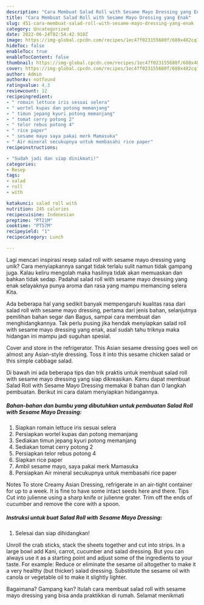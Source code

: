 ```yaml
---
description: "Cara Membuat Salad Roll with Sesame Mayo Dressing yang Enak"
title: "Cara Membuat Salad Roll with Sesame Mayo Dressing yang Enak"
slug: 451-cara-membuat-salad-roll-with-sesame-mayo-dressing-yang-enak
category: Uncategorized
date: 2022-06-24T02:54:42.910Z
image: https://img-global.cpcdn.com/recipes/1ec47f023155680f/680x482cq70/salad-roll-with-sesame-mayo-dressing-foto-resep-utama.jpg
hideToc: false
enableToc: true
enableTocContent: false
thumbnail: https://img-global.cpcdn.com/recipes/1ec47f023155680f/680x482cq70/salad-roll-with-sesame-mayo-dressing-foto-resep-utama.jpg
cover: https://img-global.cpcdn.com/recipes/1ec47f023155680f/680x482cq70/salad-roll-with-sesame-mayo-dressing-foto-resep-utama.jpg
author: Admin
authorAv: notfound
ratingvalue: 4.3
reviewcount: 12
recipeingredient:
- " romain lettuce iris sesuai selera"
- " wortel kupas dan potong memanjang"
- " timun jepang kyuri potong memanjang"
- " tomat cerry potong 2"
- " telor rebus potong 4"
- " rice paper"
- " sesame mayo saya pakai merk Mamasuka"
- " Air mineral secukupnya untuk membasahi rice paper"
recipeinstructions:

- "Sudah jadi dan siap dinikmati!"
categories:
- Resep
tags:
- salad
- roll
- with

katakunci: salad roll with 
nutrition: 245 calories
recipecuisine: Indonesian
preptime: "PT21M"
cooktime: "PT57M"
recipeyield: "1"
recipecategory: Lunch

---
```





Lagi mencari inspirasi resep salad roll with sesame mayo dressing yang unik? Cara menyiapkannya sangat tidak terlalu sulit namun tidak gampang juga. Kalau keliru mengolah maka hasilnya tidak akan memuaskan dan bahkan tidak sedap. Padahal salad roll with sesame mayo dressing yang enak selayaknya punya aroma dan rasa yang mampu memancing selera Kita.





Ada beberapa hal yang sedikit banyak mempengaruhi kualitas rasa dari salad roll with sesame mayo dressing, pertama dari jenis bahan, selanjutnya pemilihan bahan segar dan Bagus, sampai cara membuat dan menghidangkannya. Tak perlu pusing jika hendak menyiapkan salad roll with sesame mayo dressing yang enak,      asal sudah tahu triknya maka hidangan ini mampu jadi suguhan spesial.














Cover and store in the refrigerator. This Asian sesame dressing goes well on almost any Asian-style dressing. Toss it into this sesame chicken salad or this simple cabbage salad.






Di bawah ini ada beberapa tips dan trik praktis untuk membuat salad roll with sesame mayo dressing yang siap dikreasikan. Kamu dapat membuat Salad Roll with Sesame Mayo Dressing memakai 8 bahan dan 0 langkah pembuatan. Berikut ini cara dalam menyiapkan hidangannya.

<!--inarticleads1-->

##### Bahan-bahan dan bumbu yang dibutuhkan untuk pembuatan Salad Roll with Sesame Mayo Dressing:

1. Siapkan  romain lettuce iris sesuai selera
1. Persiapkan  wortel kupas dan potong memanjang
1. Sediakan  timun jepang kyuri potong memanjang
1. Sediakan  tomat cerry potong 2
1. Persiapkan  telor rebus potong 4
1. Siapkan  rice paper
1. Ambil  sesame mayo, saya pakai merk Mamasuka
1. Persiapkan  Air mineral secukupnya untuk membasahi rice paper


Notes To store Creamy Asian Dressing, refrigerate in an air-tight container for up to a week. It is fine to have some intact seeds here and there. Tips Cut into julienne using a sharp knife or julienne grater. Trim off the ends of cucumber and remove the core with a spoon. 

<!--inarticleads2-->

##### Instruksi untuk buat Salad Roll with Sesame Mayo Dressing:


1. Selesai dan siap dihidangkan!

Unroll the crab sticks, stack the sheets together and cut into strips. In a large bowl add Kani, carrot, cucumber and salad dressing. But you can always use it as a starting point and adjust some of the ingredients to your taste. For example: Reduce or eliminate the sesame oil altogether to make it a very healthy (but thicker) salad dressing. Substitute the sesame oil with canola or vegetable oil to make it slightly lighter. 

Bagaimana? Gampang kan? Itulah cara membuat salad roll with sesame mayo dressing yang bisa anda praktikkan di rumah. Selamat menikmati
